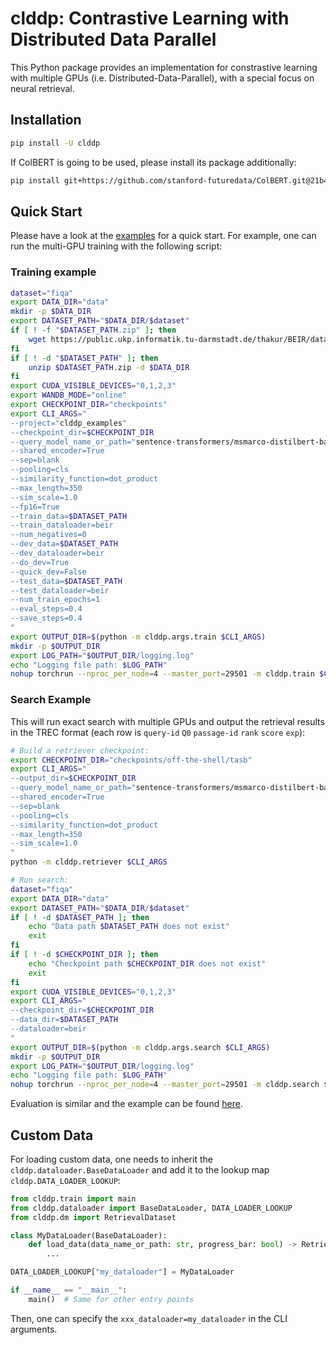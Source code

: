 # clddp: Contrastive Learning with Distributed Data Parallel

This Python package provides an implementation for constrastive learning with multiple GPUs (i.e. Distributed-Data-Parallel), with a special focus on neural retrieval.


## Installation
```bash
pip install -U clddp
```

If ColBERT is going to be used, please install its package additionally:
```bash
pip install git+https://github.com/stanford-futuredata/ColBERT.git@21b460a606bed606e8a7fa105ada36b18e8084ec
```


## Quick Start
Please have a look at the [examples](examples) for a quick start. For example, one can run the multi-GPU training with the following script:

### Training example
```bash
dataset="fiqa"
export DATA_DIR="data"
mkdir -p $DATA_DIR
export DATASET_PATH="$DATA_DIR/$dataset"
if [ ! -f "$DATASET_PATH.zip" ]; then
    wget https://public.ukp.informatik.tu-darmstadt.de/thakur/BEIR/datasets/$dataset.zip -P $DATA_DIR
fi
if [ ! -d "$DATASET_PATH" ]; then
    unzip $DATASET_PATH.zip -d $DATA_DIR
fi
export CUDA_VISIBLE_DEVICES="0,1,2,3"
export WANDB_MODE="online"
export CHECKPOINT_DIR="checkpoints"
export CLI_ARGS="
--project="clddp_examples"
--checkpoint_dir=$CHECKPOINT_DIR
--query_model_name_or_path="sentence-transformers/msmarco-distilbert-base-tas-b"
--shared_encoder=True
--sep=blank
--pooling=cls
--similarity_function=dot_product
--max_length=350
--sim_scale=1.0
--fp16=True
--train_data=$DATASET_PATH
--train_dataloader=beir
--num_negatives=0
--dev_data=$DATASET_PATH
--dev_dataloader=beir
--do_dev=True
--quick_dev=False
--test_data=$DATASET_PATH
--test_dataloader=beir
--num_train_epochs=1
--eval_steps=0.4
--save_steps=0.4
"
export OUTPUT_DIR=$(python -m clddp.args.train $CLI_ARGS)
mkdir -p $OUTPUT_DIR
export LOG_PATH="$OUTPUT_DIR/logging.log"
echo "Logging file path: $LOG_PATH"
nohup torchrun --nproc_per_node=4 --master_port=29501 -m clddp.train $CLI_ARGS > $LOG_PATH &
```
### Search Example
This will run exact search with multiple GPUs and output the retrieval results in the TREC format (each row is `query-id` `Q0` `passage-id` `rank` `score` `exp`):
```bash
# Build a retriever checkpoint:
export CHECKPOINT_DIR="checkpoints/off-the-shell/tasb"
export CLI_ARGS="
--output_dir=$CHECKPOINT_DIR
--query_model_name_or_path="sentence-transformers/msmarco-distilbert-base-tas-b"
--shared_encoder=True
--sep=blank
--pooling=cls
--similarity_function=dot_product
--max_length=350
--sim_scale=1.0
"
python -m clddp.retriever $CLI_ARGS

# Run search:
dataset="fiqa"
export DATA_DIR="data"
export DATASET_PATH="$DATA_DIR/$dataset"
if [ ! -d $DATASET_PATH ]; then
    echo "Data path $DATASET_PATH does not exist"
    exit
fi
if [ ! -d $CHECKPOINT_DIR ]; then
    echo "Checkpoint path $CHECKPOINT_DIR does not exist"
    exit
fi
export CUDA_VISIBLE_DEVICES="0,1,2,3"
export CLI_ARGS="
--checkpoint_dir=$CHECKPOINT_DIR
--data_dir=$DATASET_PATH
--dataloader=beir
"
export OUTPUT_DIR=$(python -m clddp.args.search $CLI_ARGS)
mkdir -p $OUTPUT_DIR
export LOG_PATH="$OUTPUT_DIR/logging.log"
echo "Logging file path: $LOG_PATH"
nohup torchrun --nproc_per_node=4 --master_port=29501 -m clddp.search $CLI_ARGS > $LOG_PATH &
```
Evaluation is similar and the example can be found [here](examples/eval_fiqa.sh).

## Custom Data
For loading custom data, one needs to inherit the `clddp.dataloader.BaseDataLoader` and add it to the lookup map `clddp.DATA_LOADER_LOOKUP`:

```python
from clddp.train import main
from clddp.dataloader import BaseDataLoader, DATA_LOADER_LOOKUP
from clddp.dm import RetrievalDataset

class MyDataLoader(BaseDataLoader):
    def load_data(data_name_or_path: str, progress_bar: bool) -> RetrievalDataset:
        ...

DATA_LOADER_LOOKUP["my_dataloader"] = MyDataLoader

if __name__ == "__main__":
    main()  # Same for other entry points
```
Then, one can specify the `xxx_dataloader=my_dataloader` in the CLI arguments.